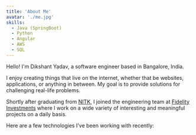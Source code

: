 ```yaml
---
title: 'About Me'
avatar: './me.jpg'
skills:
  - Java (SpringBoot)
  - Python
  - Angular
  - AWS
  - SQL
---
```


Hello! I'm Dikshant Yadav, a software engineer based in Bangalore, India.

I enjoy creating things that live on the internet, whether that be websites, applications, or anything in between. My goal is to provide solutions for challenging real-life problems.

Shortly after graduating from [NITK](https://nitk.ac.in), I joined the engineering team at [Fidelity Investments](https://india.fidelity.com/) where I work on a wide variety of interesting and meaningful projects on a daily basis.

Here are a few technologies I've been working with recently:
